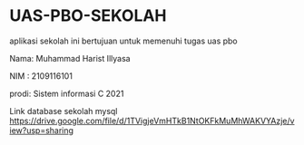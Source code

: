 # UAS-PBO-SEKOLAH
aplikasi sekolah ini bertujuan untuk memenuhi tugas uas pbo

Nama: Muhammad Harist Illyasa

NIM : 2109116101

prodi: Sistem informasi C 2021

Link database sekolah mysql
https://drive.google.com/file/d/1TVigjeVmHTkB1NtOKFkMuMhWAKVYAzje/view?usp=sharing
